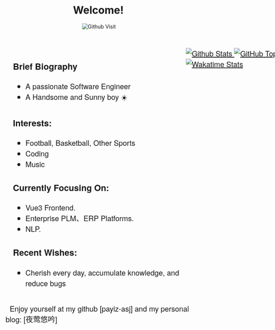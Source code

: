 <!-- Greeting -->
<div style="display: flex; align-items: center; align-content: flex-start; justify-content: center; flex-direction: column;">
    <h1 align="center">Welcome!</h1>
    <img align="right" alt="Github Visit" src="https://komarev.com/ghpvc/?username=payiz-asj&color=blue&style=flat&label=PROFILE+VISITORS"/>
</div>

<!-- Brief Biography -->
<div style="display:flex;flex-direction: row; flex-wrap: nowrap; justify-content: flex-start; align-items: flex-start; align-content: center;width: 100vw;margin-top: 50px;font-size: 1.25rem;font-family: 'Helvetica Neue', Helvetica, 'Microsoft YaHei', '微软雅黑', Arial, sans-serif;">
    <div style="width:50%;margin-left: 20px;">
        <h3>Brief Biography</h3>
        <ul>
            <li>A passionate Software Engineer 💖</li>
            <li>A Handsome and Sunny boy ☀️</li>
        </ul>
        <h3>Interests:</h3>
        <ul>
            <li>Football, Basketball, Other Sports</li>
            <li>Coding</li>
            <li>Music</li>
        </ul>
        <h3>Currently Focusing On:</h3>
        <ul>
            <li>Vue3 Frontend.</li>
            <li>Enterprise PLM、ERP Platforms.</li>
            <li>NLP.</li>
        </ul>
        <h3>Recent Wishes:</h3>
        <ul>
            <li>Cherish every day, accumulate knowledge, and reduce bugs 💪</li>
        </ul>
    </div>
    <div style="width:50%;">
        <div style="max-width: 500px;float: right;margin-right: 50px;">
            <a href="#">
                <img style="object-fit: fill;" alt="Github Stats"
                     src="https://github-readme-stats.vercel.app/api?username=payiz-asj&hide_title=ture&hide=issues&show_icons=true&count_private=true&include_all_commits=true&line_height=21&theme=flag-india"/>
            </a>
            <a href="#">
                <img style="object-fit: fill;" alt="GitHub Top-Langs"
                     src="https://github-readme-stats.vercel.app/api/top-langs/?username=payiz-asj&hide_title=1&hide=kotlin&line_height=27&layout=compact&theme=flag-india"/>
            </a>
            <a href="https://wakatime.com/@Nightingale" target="_blank">
                <img style="object-fit: fill; " alt="Wakatime Stats" src="https://github-readme-stats.vercel.app/api/wakatime?username=Nightingale&layout=compact&theme=flag-india"/>
            </a>
        </div>
    </div>
</div>

<!-- Wishes -->
<div style="font-size: 1.25rem;font-family: 'Helvetica Neue', Helvetica, 'Microsoft YaHei', '微软雅黑', Arial, sans-serif;">
    <p>
        <span>💬 Enjoy yourself at my github</span>
        <a style="text-decoration: none;" href="https://github.com/payiz-asj" target="_blank">[payiz-asj]</a>
        <span>and my personal blog:</span>
        <a style="text-decoration: none;" href="https://payiz.space" target="_blank">[夜莺悠吟]</a>
    </p>
</div>

